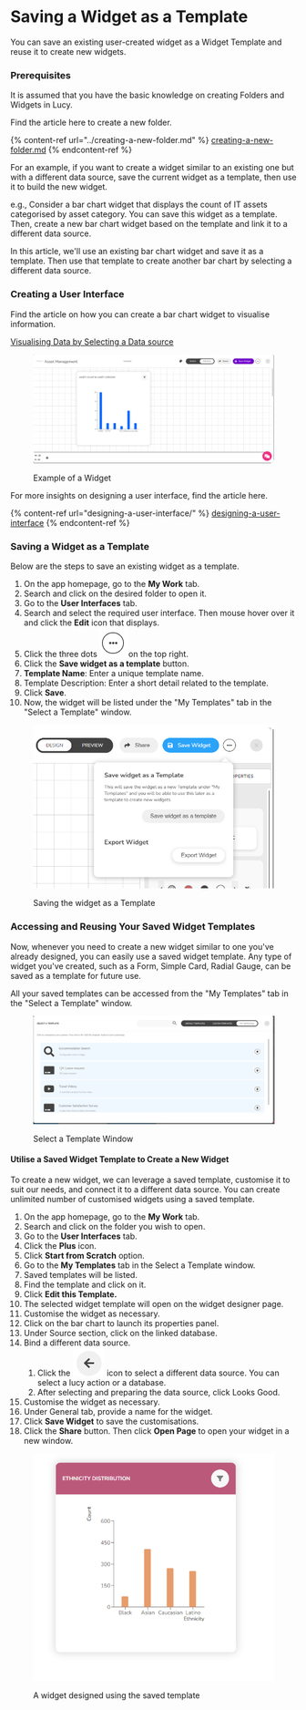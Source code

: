 # Saving a Widget as a Template

You can save an existing user-created widget as a  Widget Template and reuse it to create new widgets.&#x20;

### Prerequisites

It is assumed that you have the basic knowledge on creating Folders and Widgets in Lucy.

Find the article here to create a new folder.

{% content-ref url="../creating-a-new-folder.md" %}
[creating-a-new-folder.md](../creating-a-new-folder.md)
{% endcontent-ref %}

For an example, if you want to create a widget similar to an existing one but with a different data source,  save the current widget as a template, then use it to build the new widget.

e.g., Consider a bar chart widget that displays the count of IT assets categorised by asset category. You can save this widget as a template. Then, create a new bar chart widget based on the template and link it to a different data source.

In this article, we'll use an existing bar chart widget and save it as a template. Then use that template to create another bar chart by selecting a different data source.

### Creating a User Interface

Find the article on how you can create a bar chart widget to visualise information.

[Visualising Data by Selecting a Data source](designing-a-user-interface/designing-a-user-interface-to-visualise-information.md#id-1.-visualising-data-by-selecting-a-data-source)

<figure><img src="../../.gitbook/assets/image (1) (1) (1).png" alt=""><figcaption><p>Example of a Widget</p></figcaption></figure>

For more insights on designing a user interface, find the article here.

{% content-ref url="designing-a-user-interface/" %}
[designing-a-user-interface](designing-a-user-interface/)
{% endcontent-ref %}

### Saving a Widget as a Template

Below are the steps to save an existing widget as a template.

1. On the app homepage, go to the **My Work** tab.
2. Search and click on the desired folder to open it.
3. Go to the **User Interfaces** tab.
4. Search and select the required user interface. Then mouse hover over it and click the **Edit** icon that displays.
5. Click the three dots ![](<../../.gitbook/assets/image (57).png>)on the top right.
6. Click the **Save widget as a template** button.
7. **Template Name**: Enter a unique template name.
8. Template Description: Enter a short detail related to the template.
9. Click **Save**.
10. Now, the widget will be listed under the "My Templates" tab in the "Select a Template" window.

<figure><img src="../../.gitbook/assets/image (56).png" alt=""><figcaption><p>Saving the widget as a Template</p></figcaption></figure>

### Accessing and Reusing Your Saved Widget Templates

Now, whenever you need to create a new widget similar to one you've already designed, you can easily use a saved widget template. Any type of widget you've created, such as a Form, Simple Card, Radial Gauge, can be saved as a template for future use.

All your saved templates can be accessed from the "My Templates" tab in the "Select a Template" window.

<figure><img src="../../.gitbook/assets/Select a Template window.png" alt=""><figcaption><p>Select a Template Window</p></figcaption></figure>

#### Utilise a Saved Widget Template to Create a New Widget

To create a new widget, we can leverage a saved template, customise it to suit our needs, and connect it to a different data source. You can create unlimited number of customised widgets using a saved template.

1. On the app homepage, go to the **My Work** tab.
2. Search and click on the folder you wish to open.
3. Go to the **User Interfaces** tab.
4. Click the **Plus** icon.
5. Click **Start from Scratch** option.
6. Go to the **My Templates** tab in the Select a Template window.
7. Saved templates will be listed.
8. Find the template and click on it.
9. &#x20;Click **Edit this Template.**
10. The selected widget template will open on the widget designer page.
11. Customise the widget as necessary.
12. Click on the bar chart to launch its properties panel.
13. Under Source section, click on the linked database.
14. Bind a different data source.
    1. Click the ![](<../../.gitbook/assets/image (2) (1).png>) icon to select a different data source. You can select a lucy action or a database.
    2. After selecting and preparing the data source, click Looks Good.
15. Customise the widget as necessary.
16. Under General tab, provide a name for the widget.
17. Click **Save Widget** to save the customisations.
18. Click the **Share** button. Then click **Open Page** to open your widget in a new window.

<figure><img src="../../.gitbook/assets/image (3) (1).png" alt=""><figcaption><p>A widget designed using the saved template</p></figcaption></figure>
